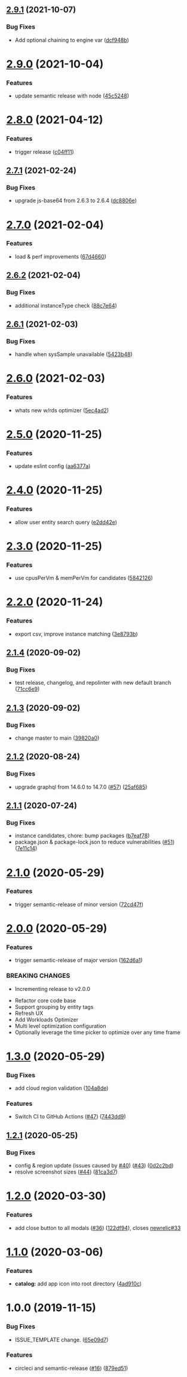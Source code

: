 ## [2.9.1](https://github.com/newrelic/nr1-cloud-optimize/compare/v2.9.0...v2.9.1) (2021-10-07)


### Bug Fixes

* Add optional chaining to engine var ([dcf948b](https://github.com/newrelic/nr1-cloud-optimize/commit/dcf948bed566631c6929dad4b381eba71849d69e))

# [2.9.0](https://github.com/newrelic/nr1-cloud-optimize/compare/v2.8.0...v2.9.0) (2021-10-04)


### Features

* update semantic release with node ([45c5248](https://github.com/newrelic/nr1-cloud-optimize/commit/45c5248317a15c2407b807110efaba98a776dc2a))

# [2.8.0](https://github.com/newrelic/nr1-cloud-optimize/compare/v2.7.1...v2.8.0) (2021-04-12)


### Features

* trigger release ([c04ff11](https://github.com/newrelic/nr1-cloud-optimize/commit/c04ff11e12a4f13a202d045bbfc9b5a23a7885ef))

## [2.7.1](https://github.com/newrelic/nr1-cloud-optimize/compare/v2.7.0...v2.7.1) (2021-02-24)


### Bug Fixes

* upgrade js-base64 from 2.6.3 to 2.6.4 ([dc8806e](https://github.com/newrelic/nr1-cloud-optimize/commit/dc8806e72ec9483d18e354adf282e92884279e56))

# [2.7.0](https://github.com/newrelic/nr1-cloud-optimize/compare/v2.6.2...v2.7.0) (2021-02-04)


### Features

* load & perf improvements ([67d4660](https://github.com/newrelic/nr1-cloud-optimize/commit/67d4660e570184a4dba5b8db124422de1eb8f7fd))

## [2.6.2](https://github.com/newrelic/nr1-cloud-optimize/compare/v2.6.1...v2.6.2) (2021-02-04)


### Bug Fixes

* additional instanceType check ([88c7e64](https://github.com/newrelic/nr1-cloud-optimize/commit/88c7e6476a37838080c183c16751de3a1eddf2bd))

## [2.6.1](https://github.com/newrelic/nr1-cloud-optimize/compare/v2.6.0...v2.6.1) (2021-02-03)


### Bug Fixes

* handle when sysSample unavailable ([5423b48](https://github.com/newrelic/nr1-cloud-optimize/commit/5423b482cf1b7110b5aa382d80509e40161f3e73))

# [2.6.0](https://github.com/newrelic/nr1-cloud-optimize/compare/v2.5.0...v2.6.0) (2021-02-03)


### Features

* whats new w/rds optimizer ([5ec4ad2](https://github.com/newrelic/nr1-cloud-optimize/commit/5ec4ad254c18d151ca3ceabfb1dfd76f2e2174bf))

# [2.5.0](https://github.com/newrelic/nr1-cloud-optimize/compare/v2.4.0...v2.5.0) (2020-11-25)


### Features

* update eslint config ([aa6377a](https://github.com/newrelic/nr1-cloud-optimize/commit/aa6377a4ff432aa0b59f85c5c14638730bde453f))

# [2.4.0](https://github.com/newrelic/nr1-cloud-optimize/compare/v2.3.0...v2.4.0) (2020-11-25)


### Features

* allow user entity search query ([e2dd42e](https://github.com/newrelic/nr1-cloud-optimize/commit/e2dd42edc1a01abf63e9b90b1fce4797e8de68e5))

# [2.3.0](https://github.com/newrelic/nr1-cloud-optimize/compare/v2.2.0...v2.3.0) (2020-11-25)


### Features

* use cpusPerVm & memPerVm for candidates ([5842126](https://github.com/newrelic/nr1-cloud-optimize/commit/5842126b5f5b289372ad1fbaef1558bbcba7aae5))

# [2.2.0](https://github.com/newrelic/nr1-cloud-optimize/compare/v2.1.4...v2.2.0) (2020-11-24)


### Features

* export csv, improve instance matching ([3e8793b](https://github.com/newrelic/nr1-cloud-optimize/commit/3e8793bc71924a02074debbf286555fd3db16bbc))

## [2.1.4](https://github.com/newrelic/nr1-cloud-optimize/compare/v2.1.3...v2.1.4) (2020-09-02)


### Bug Fixes

* test release, changelog, and repolinter with new default branch ([71cc6e9](https://github.com/newrelic/nr1-cloud-optimize/commit/71cc6e9ff7237765ac50cdaac13b6feb85e2ea1d))

## [2.1.3](https://github.com/newrelic/nr1-cloud-optimize/compare/v2.1.2...v2.1.3) (2020-09-02)


### Bug Fixes

* change master to main ([39820a0](https://github.com/newrelic/nr1-cloud-optimize/commit/39820a04e36426e5bf77880976a85dfb1223e2f4))

## [2.1.2](https://github.com/newrelic/nr1-cloud-optimize/compare/v2.1.1...v2.1.2) (2020-08-24)


### Bug Fixes

* upgrade graphql from 14.6.0 to 14.7.0 ([#57](https://github.com/newrelic/nr1-cloud-optimize/issues/57)) ([25af685](https://github.com/newrelic/nr1-cloud-optimize/commit/25af6852d49536d53caa652b1249aacb032eb7d2))

## [2.1.1](https://github.com/newrelic/nr1-cloud-optimize/compare/v2.1.0...v2.1.1) (2020-07-24)


### Bug Fixes

* instance candidates, chore: bump packages ([b7eaf78](https://github.com/newrelic/nr1-cloud-optimize/commit/b7eaf788cdc323f01247f4d01d166c00721e722f))
* package.json & package-lock.json to reduce vulnerabilities ([#51](https://github.com/newrelic/nr1-cloud-optimize/issues/51)) ([7e11c14](https://github.com/newrelic/nr1-cloud-optimize/commit/7e11c14e46ef1abaf3bf7d935caeafff5847d5a7))

# [2.1.0](https://github.com/newrelic/nr1-cloud-optimize/compare/v2.0.0...v2.1.0) (2020-05-29)


### Features

* trigger semantic-release of minor version ([72cd47f](https://github.com/newrelic/nr1-cloud-optimize/commit/72cd47f29dcbdd572721bf47f0c056c40362f8f4))

# [2.0.0](https://github.com/newrelic/nr1-cloud-optimize/compare/v1.3.0...v2.0.0) (2020-05-29)


### Features

* trigger semantic-release of major version ([162d6a1](https://github.com/newrelic/nr1-cloud-optimize/commit/162d6a193d5f2c583ac54e1e898a1b7da113fb99))


### BREAKING CHANGES

* Incrementing release to v2.0.0

- Refactor core code base
- Support grouping by entity tags
- Refresh UX
- Add Workloads Optimizer
- Multi level optimization configuration
- Optionally leverage the time picker to optimize over any time frame

# [1.3.0](https://github.com/newrelic/nr1-cloud-optimize/compare/v1.2.1...v1.3.0) (2020-05-29)


### Bug Fixes

* add cloud region validation ([104a8de](https://github.com/newrelic/nr1-cloud-optimize/commit/104a8de65722044581cb0adf35a95f7e1206d764))


### Features

* Switch CI to GitHub Actions ([#47](https://github.com/newrelic/nr1-cloud-optimize/issues/47)) ([7443dd9](https://github.com/newrelic/nr1-cloud-optimize/commit/7443dd9e320d7fccfd1c2d9beb34d839e46896ed))

## [1.2.1](https://github.com/newrelic/nr1-cloud-optimize/compare/v1.2.0...v1.2.1) (2020-05-25)


### Bug Fixes

* config & region update (issues caused by [#40](https://github.com/newrelic/nr1-cloud-optimize/issues/40)) ([#43](https://github.com/newrelic/nr1-cloud-optimize/issues/43)) ([0d2c2bd](https://github.com/newrelic/nr1-cloud-optimize/commit/0d2c2bd3f90195d1e3b1ae6efff1aea7304c1ef8))
* resolve screenshot sizes ([#44](https://github.com/newrelic/nr1-cloud-optimize/issues/44)) ([81ca3d7](https://github.com/newrelic/nr1-cloud-optimize/commit/81ca3d7bf242fb4d8c9ad764755caadeb3c231bf))

# [1.2.0](https://github.com/newrelic/nr1-cloud-optimize/compare/v1.1.0...v1.2.0) (2020-03-30)


### Features

* add close button to all modals ([#36](https://github.com/newrelic/nr1-cloud-optimize/issues/36)) ([122df94](https://github.com/newrelic/nr1-cloud-optimize/commit/122df94fc19c10560626dee99fd4da41a62a83ac)), closes [newrelic#33](https://github.com/newrelic/issues/33)

# [1.1.0](https://github.com/newrelic/nr1-cloud-optimize/compare/v1.0.0...v1.1.0) (2020-03-06)


### Features

* **catalog:** add app icon into root directory ([4ad910c](https://github.com/newrelic/nr1-cloud-optimize/commit/4ad910c3accd2a542ec706fd8badf2d28b59fe4b))

# 1.0.0 (2019-11-15)


### Bug Fixes

* ISSUE_TEMPLATE change. ([65e09d7](https://github.com/newrelic/nr1-cloud-optimize/commit/65e09d706d883bf6c2b63c7e4fed97227b67411b))


### Features

* circleci and semantic-release ([#16](https://github.com/newrelic/nr1-cloud-optimize/issues/16)) ([879ed51](https://github.com/newrelic/nr1-cloud-optimize/commit/879ed5185a07be2617961d8074201a60d44f06f5))
